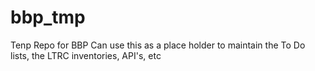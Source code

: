 # bbp_tmp
Tenp Repo for BBP
Can use this as a place holder to maintain the To Do lists, the LTRC inventories, API's, etc
